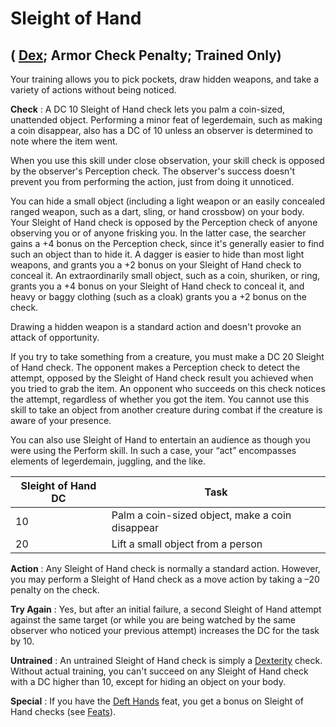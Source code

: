 # Sleight of Hand

## ( [Dex](../gettingStarted.md#_dexterity); Armor Check Penalty; Trained Only)

Your training allows you to pick pockets, draw hidden weapons, and take a variety of actions without being noticed.

**Check** : A DC 10 Sleight of Hand check lets you palm a coin-sized, unattended object. Performing a minor feat of legerdemain, such as making a coin disappear, also has a DC of 10 unless an observer is determined to note where the item went.

When you use this skill under close observation, your skill check is opposed by the observer's Perception check. The observer's success doesn't prevent you from performing the action, just from doing it unnoticed.

You can hide a small object (including a light weapon or an easily concealed ranged weapon, such as a dart, sling, or hand crossbow) on your body. Your Sleight of Hand check is opposed by the Perception check of anyone observing you or of anyone frisking you. In the latter case, the searcher gains a +4 bonus on the Perception check, since it's generally easier to find such an object than to hide it. A dagger is easier to hide than most light weapons, and grants you a +2 bonus on your Sleight of Hand check to conceal it. An extraordinarily small object, such as a coin, shuriken, or ring, grants you a +4 bonus on your Sleight of Hand check to conceal it, and heavy or baggy clothing (such as a cloak) grants you a +2 bonus on the check.

Drawing a hidden weapon is a standard action and doesn't provoke an attack of opportunity.

If you try to take something from a creature, you must make a DC 20 Sleight of Hand check. The opponent makes a Perception check to detect the attempt, opposed by the Sleight of Hand check result you achieved when you tried to grab the item. An opponent who succeeds on this check notices the attempt, regardless of whether you got the item. You cannot use this skill to take an object from another creature during combat if the creature is aware of your presence.

You can also use Sleight of Hand to entertain an audience as though you were using the Perform skill. In such a case, your “act” encompasses elements of legerdemain, juggling, and the like.

| Sleight of Hand DC | Task |
| --- | --- |
| 10 | Palm a coin-sized object, make a coin disappear |
| 20 | Lift a small object from a person |

**Action** : Any Sleight of Hand check is normally a standard action. However, you may perform a Sleight of Hand check as a move action by taking a –20 penalty on the check.

**Try Again** : Yes, but after an initial failure, a second Sleight of Hand attempt against the same target (or while you are being watched by the same observer who noticed your previous attempt) increases the DC for the task by 10.

**Untrained** : An untrained Sleight of Hand check is simply a [Dexterity](../gettingStarted.md#_dexterity) check. Without actual training, you can't succeed on any Sleight of Hand check with a DC higher than 10, except for hiding an object on your body.

**Special** : If you have the [Deft Hands](../feats.md#_deft-hands) feat, you get a bonus on Sleight of Hand checks (see [Feats](../feats.md)).

